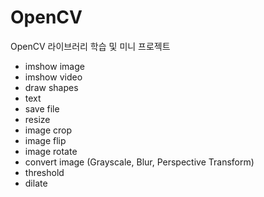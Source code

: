 # OpenCV
OpenCV 라이브러리 학습 및 미니 프로젝트

  * imshow image
  * imshow video
  * draw shapes
  * text
  * save file
  * resize
  * image crop
  * image flip
  * image rotate
  * convert image (Grayscale, Blur, Perspective Transform)
  * threshold
  * dilate
